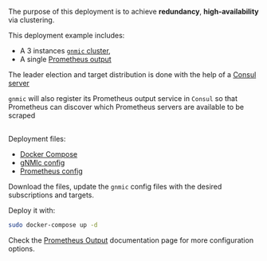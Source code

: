 The purpose of this deployment is to achieve __redundancy__, __high-availability__ via clustering.

This deployment example includes:

- A 3 instances [`gnmic` cluster](../../../user_guide/HA.md),
- A single [Prometheus output](../../../user_guide/outputs/prometheus_output.md)

The leader election and target distribution is done with the help of a [Consul server](https://www.consul.io/docs/introhttps://www.consul.io/docs/intro)

`gnmic` will also register its Prometheus output service in `Consul` so that Prometheus can discover which Prometheus servers are available to be scraped

<div class="mxgraph" style="max-width:100%;border:1px solid transparent;margin:0 auto; display:block;" data-mxgraph="{&quot;page&quot;:12,&quot;zoom&quot;:1.4,&quot;highlight&quot;:&quot;#0000ff&quot;,&quot;nav&quot;:true,&quot;check-visible-state&quot;:true,&quot;resize&quot;:true,&quot;url&quot;:&quot;https://raw.githubusercontent.com/openconfig/gnmic/diagrams/diagrams/cluster_prometheus&quot;}"></div>

<script type="text/javascript" src="https://cdn.jsdelivr.net/gh/hellt/drawio-js@main/embed2.js?&fetch=https%3A%2F%2Fraw.githubusercontent.com%2Fkarimra%2Fgnmic%2Fdiagrams%2Fcluster_prometheus" async></script>

Deployment files:

- [Docker Compose](https://github.com/openconfig/gnmic/blob/main/examples/deployments/2.clusters/2.prometheus-output/docker-compose/docker-compose.yaml)
- [gNMIc config](https://github.com/openconfig/gnmic/blob/main/examples/deployments/2.clusters/2.prometheus-output/docker-compose/gnmic.yaml)
- [Prometheus config](https://github.com/openconfig/gnmic/blob/main/examples/deployments/2.clusters/2.prometheus-output/docker-compose/prometheus/prometheus.yaml)

Download the files, update the `gnmic` config files with the desired subscriptions and targets.

Deploy it with:

```bash
sudo docker-compose up -d
```

Check the [Prometheus Output](../../../user_guide/outputs/prometheus_output.md) documentation page for more configuration options.

